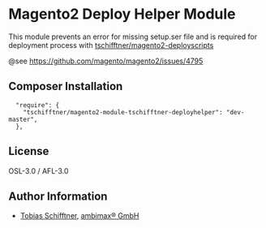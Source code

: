 # Magento2 Deploy Helper Module

This module prevents an error for missing setup.ser file and is required
for deployment process with [tschifftner/magento2-deployscripts](https://github.com/tschifftner/magento2-deployscripts)

@see https://github.com/magento/magento2/issues/4795

## Composer Installation

```
  "require": {
    "tschifftner/magento2-module-tschifftner-deployhelper": "dev-master",
  },
```

## License

OSL-3.0 / AFL-3.0

## Author Information

 - [Tobias Schifftner](https://twitter.com/tschifftner), [ambimax® GmbH](https://www.ambimax.de)